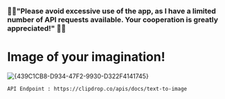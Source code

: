 ### 🙏🙏"Please avoid excessive use of the app, as I have a limited number of API requests available. Your cooperation is greatly appreciated!" 🙏🙏

# Image of your imagination!

![{439C1CB8-D934-47F2-9930-D322F4141745}](https://github.com/user-attachments/assets/92d05e46-5ddc-42a4-a2fb-207234995007)


`API Endpoint : https://clipdrop.co/apis/docs/text-to-image`
